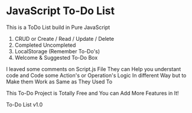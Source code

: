 # JavaScript To-Do List

This is a ToDo List build in Pure JavaScript

1. CRUD or Create / Read / Update / Delete
2. Completed Uncompleted
2. LocalStorage (Remember To-Do's)
3. Welcome & Suggested To-Do Box

I leaved some comments on Script.js File
They can Help you understant code and 
Code some Action's or Operation's Logic
In different Way but to Make them Work as Same as They Used To

This To-Do Project is Totally Free and You can Add More Features in It!

To-Do List v1.0
